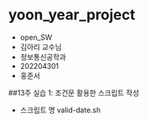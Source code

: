 # yoon_year_project
- open_SW
- 김아리 교수님
- 정보통신공학과
- 202204301
- 홍준서

##13주 실습 1: 조건문 활용한 스크립트 작성
- 스크립트 명 valid-date.sh  